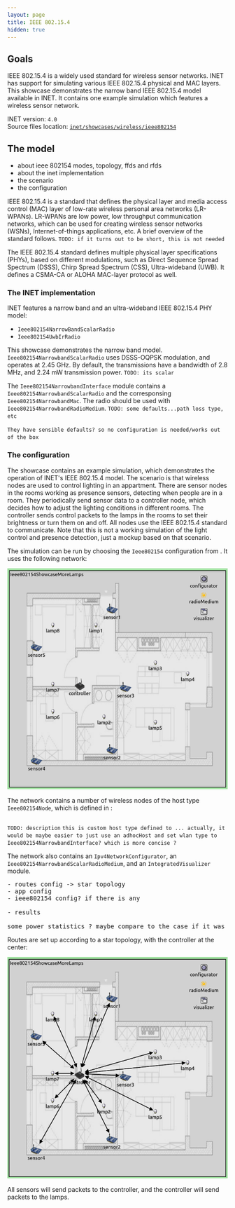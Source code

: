 ```yaml
---
layout: page
title: IEEE 802.15.4
hidden: true
---
```


## Goals

IEEE 802.15.4 is a widely used standard for wireless sensor networks. INET has support for simulating various IEEE 802.15.4 physical and MAC layers. This showcase demonstrates the narrow band IEEE 802.15.4 model available in INET. It contains one example simulation which features a wireless sensor network.

INET version: `4.0`<br>
Source files location: <a href="https://github.com/inet-framework/inet-showcases/tree/master/wireless/ieee802154" target="_blank">`inet/showcases/wireless/ieee802154`</a>

## The model

- about ieee 802154 modes, topology, ffds and rfds
- about the inet implementation
- the scenario
- the configuration

IEEE 802.15.4 is a standard that defines the physical layer and media access control (MAC) layer of low-rate wireless personal area networks (LR-WPANs). LR-WPANs are low power, low throughput communication networks, which can be used for creating wireless sensor networks (WSNs), Internet-of-things applications, etc.
A brief overview of the standard follows. `TODO: if it turns out to be short, this is not needed`

The IEEE 802.15.4 standard defines multiple physical layer specifications (PHYs), based on different modulations, such as Direct Sequence Spread Spectrum (DSSS), Chirp Spread Spectrum (CSS), Ultra-wideband (UWB). It defines a CSMA-CA or ALOHA MAC-layer protocol as well.

<!-- INET has two IEEE 802.15.4 PHY models, a narrow band version and an ultra-wideband version: `Ieee802154NarrowBandScalarRadio` and `Ieee802154UwbIrRadio`.
The narrow band version uses DSSS-OQPSK modulation, the ultra wide-band version NOPE -->

<!-- ### About the INET implementation

INET has two IEEE 802.15.4 models:

- `Ieee802154NarrowBandScalarRadio`: A narrow band IEEE 802.15.4 PHY model using DSSS-OQPSK modulation (scalar)
- `Ieee802154UwbIrRadio`: An ultra-wideband IEEE 802.15.4 PHY model (dimensional)

This showcase demonstrates the narrow band version.

The `Ieee802154NarrowBandScalarRadio` is a scalar model. It uses DSSS-OQPSK modulation, and operates at 2450 MHz. By default, the transmissions have a 2.8 MHz bandwidth and 250 kbps data rate, and 2.24 mW transmission power.

`or maybe should start with the interface?`

`more details on the narrow band...defaults, etc...` -->

<!-- TODO
Frequency bands, topologies, ffd's and rfd's...is that needed here?
Also, the available inet implementations...maybe that shouldnt be here

INET has the following IEEE 802.15.4 models available:

INET has a narrowband and an ultra-wideband IEEE 802.15.4 physical layer implementation. The narrow band version uses the DSSS-OQPSK modulation, the modules are `Ieee802154Ieee802154NarrowbandScalarRadio`, and `Ieee802154NarrowbandScalarRadioMedium`. The ultra-wideband implementation modules are `Ieee802154UwbIrRadio` and `Ieee802154UwbIrRadioMedium`.

TODO:
they have sensible defaults, by default operating on 2.45 GHz, 2.8 MHz bandwidth, 250 kbps, 2.24 mW transmission power. The uwbir has what parameters and defaults ? except for none. By the way, its operating on 4.5 GHz, 500 MHz bandwidth, 850 kbps data rate.
The narrowband version is scalar, the uwbir version is dimensional -> actually, it makes sense,
because the uwbir version occupies a lot of the spectrum

UPDATE:
this showcase only contains the narrow band version -->

<!-- So the structure should be something like this:

- About Ieee 802154
- About the inet implementation...the narrowband, just mention there is an uwbir
some details about them...and more details about the narrowband
- the configuration and the screnario
- results -->








### The INET implementation

INET features a narrow band and an ultra-wideband IEEE 802.15.4 PHY model:

- `Ieee802154NarrowBandScalarRadio`
- `Ieee802154UwbIrRadio`

This showcase demonstrates the narrow band model. `Ieee802154NarrowbandScalarRadio` uses DSSS-OQPSK modulation, and operates at 2.45 GHz. By default, the transmissions have a bandwidth of 2.8 MHz, and 2.24 mW transmission power. `TODO: its scalar`

The `Ieee802154NarrowbandInterface` module contains a `Ieee802154NarrowbandScalarRadio` and the corresponsing `Ieee802154NarrowbandMac`. The radio should be used with `Ieee802154NarrowbandRadioMedium`. `TODO: some defaults...path loss type, etc`

`They have sensible defaults? so no configuration is needed/works out of the box`

### The configuration

The showcase contains an example simulation, which demonstrates the operation of INET's IEEE 802.15.4 model. The scenario is that wireless nodes are used to control lighting in an appartment. There are sensor nodes in the rooms working as presence sensors, detecting when people are in a room.
They periodically send sensor data to a controller node, which decides how to adjust the lighting conditions in different rooms. The controller sends control packets to the lamps in the rooms to set their brightness or turn them on and off. All nodes use the IEEE 802.15.4 standard to communicate.
Note that this is not a working simulation of the light control and presence detection, just a mockup based on that scenario.

The simulation can be run by choosing the `Ieee802154` configuration from <a srcFile="wireless/ieee802154/omnetpp.ini"/>. It uses the following network:

<img class="screen" src="network.png" onclick="imageFullSizeZoom(this);" style="cursor:zoom-in" style="max-width: 60%;">

The network contains a number of wireless nodes of the host type `Ieee802154Node`, which is defined in <a srcFile="wireless/ieee802154/Ieee802154Showcase.ned"/>:

<p>
<pre class="include" src="Ieee802154Showcase.ned" from="Ieee802154Node" upto="}"></pre>
</p>

`TODO: description`
`this is custom host type defined to ... actually, it would be maybe easier to just use an adhocHost
and set wlan type to Ieee802154NarrowbandInterface? which is more concise ?`

The network also contains an `Ipv4NetworkConfigurator`, an `Ieee802154NarrowbandScalarRadioMedium`, and an `IntegratedVisualizer` module.

<pre>
- routes config -> star topology
- app config
- ieee802154 config? if there is any

- results

some power statistics ? maybe compare to the case if it was done with wifi?
</pre>

Routes are set up according to a star topology, with the controller at the center:

<img class="screen" src="routes.png" onclick="imageFullSizeZoom(this);" style="cursor:zoom-in" style="max-width: 60%;">

All sensors will send packets to the controller, and the controller will send packets to the lamps.
